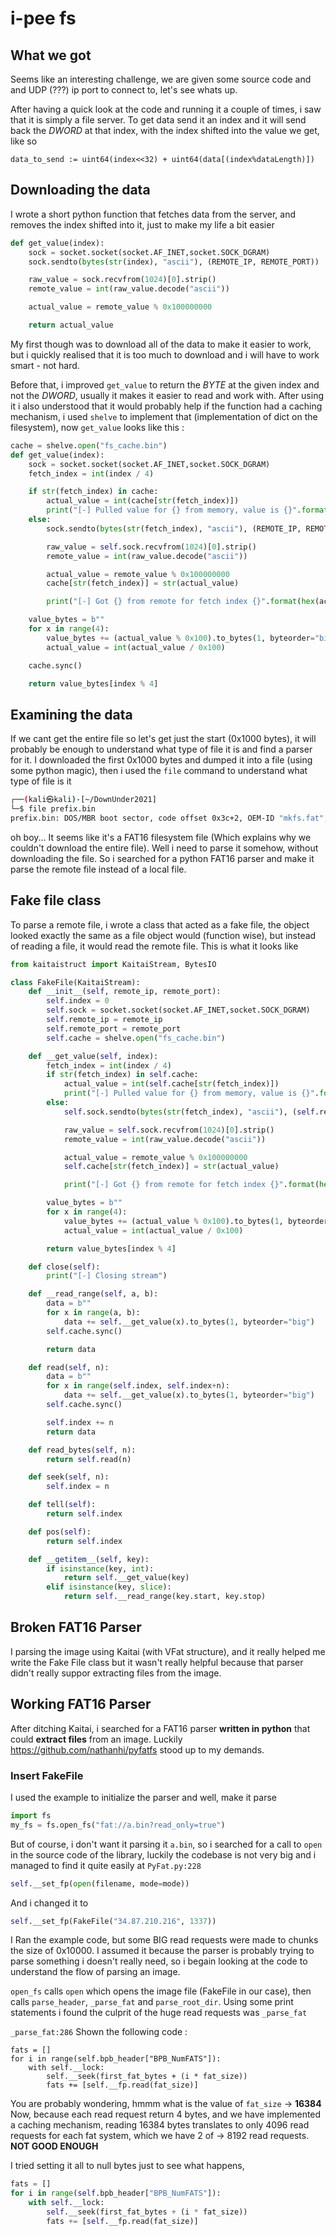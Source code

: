 # i-pee fs
## What we got
Seems like an interesting challenge, we are given some source code and and UDP (???) ip port to connect to, let's see whats up.

After having a quick look at the code and running it a couple of times, i saw that it is simply a file server.
To get data send it an index and it will send back the *DWORD* at that index, with the index shifted into the value we get, like so 
```
data_to_send := uint64(index<<32) + uint64(data[(index%dataLength)])
```

## Downloading the data
I wrote a short python function that fetches data from the server, and removes the index shifted into it, just to make my life a bit easier
```python
def get_value(index):
	sock = socket.socket(socket.AF_INET,socket.SOCK_DGRAM)
	sock.sendto(bytes(str(index), "ascii"), (REMOTE_IP, REMOTE_PORT))

	raw_value = sock.recvfrom(1024)[0].strip()
	remote_value = int(raw_value.decode("ascii"))

	actual_value = remote_value % 0x100000000

	return actual_value
```

My first though was to download all of the data to make it easier to work, but i quickly realised that it is too much to download and i will have to work smart - not hard.

Before that, i improved ```get_value``` to return the *BYTE* at the given index and not the *DWORD*, usually it makes it easier to read and work with.
After using it i also understood that it would probably help if the function had a caching mechanism, i used ```shelve``` to implement that (implementation of dict on the filesystem), now ```get_value``` looks like this :
```python
cache = shelve.open("fs_cache.bin")
def get_value(index):
	sock = socket.socket(socket.AF_INET,socket.SOCK_DGRAM)
	fetch_index = int(index / 4)

	if str(fetch_index) in cache:
		actual_value = int(cache[str(fetch_index)])
		print("[-] Pulled value for {} from memory, value is {}".format(fetch_index, actual_value))
	else:
		sock.sendto(bytes(str(fetch_index), "ascii"), (REMOTE_IP, REMOTE_PORT))

		raw_value = self.sock.recvfrom(1024)[0].strip()
		remote_value = int(raw_value.decode("ascii"))

		actual_value = remote_value % 0x100000000
		cache[str(fetch_index)] = str(actual_value)

		print("[-] Got {} from remote for fetch index {}".format(hex(actual_value), hex(fetch_index)))

	value_bytes = b""
	for x in range(4):
		value_bytes += (actual_value % 0x100).to_bytes(1, byteorder="big")
		actual_value = int(actual_value / 0x100)

	cache.sync()

	return value_bytes[index % 4]
```

## Examining the data
If we cant get the entire file so let's get just the start (0x1000 bytes), it will probably be enough to understand what type of file it is and find a parser for it.
I downloaded the first 0x1000 bytes and dumped it into a file (using some python magic), then i used the ```file``` command to understand what type of file is it
```bash
┌──(kali㉿kali)-[~/DownUnder2021]
└─$ file prefix.bin
prefix.bin: DOS/MBR boot sector, code offset 0x3c+2, OEM-ID "mkfs.fat", sectors/cluster 4, reserved sectors 4, root entries 512, Media descriptor 0xf8, sectors/FAT 128, sectors/track 32, heads 64, sectors 131072 (volumes > 32 MB), serial number 0xf3d42729, unlabeled, FAT (16 bit)
```

oh boy...
It seems like it's a FAT16 filesystem file (Which explains why we couldn't download the entire file).
Well i need to parse it somehow, without downloading the file. So i searched for a python FAT16 parser and make it parse the remote file instead of a local file.

## Fake file class
To parse a remote file, i wrote a class that acted as a fake file, the object looked exactly the same as a file object would (function wise), but instead of reading a file, it would read the remote file.
This is what it looks like

```python
from kaitaistruct import KaitaiStream, BytesIO

class FakeFile(KaitaiStream):
	def __init__(self, remote_ip, remote_port):
		self.index = 0
		self.sock = socket.socket(socket.AF_INET,socket.SOCK_DGRAM)
		self.remote_ip = remote_ip
		self.remote_port = remote_port
		self.cache = shelve.open("fs_cache.bin")

	def __get_value(self, index):
		fetch_index = int(index / 4)
		if str(fetch_index) in self.cache:
			actual_value = int(self.cache[str(fetch_index)])
			print("[-] Pulled value for {} from memory, value is {}".format(fetch_index, actual_value))
		else:
			self.sock.sendto(bytes(str(fetch_index), "ascii"), (self.remote_ip, self.remote_port))

			raw_value = self.sock.recvfrom(1024)[0].strip()
			remote_value = int(raw_value.decode("ascii"))

			actual_value = remote_value % 0x100000000
			self.cache[str(fetch_index)] = str(actual_value)

			print("[-] Got {} from remote for fetch index {}".format(hex(actual_value), hex(fetch_index)))

		value_bytes = b""
		for x in range(4):
			value_bytes += (actual_value % 0x100).to_bytes(1, byteorder="big")
			actual_value = int(actual_value / 0x100)

		return value_bytes[index % 4]

	def close(self):
		print("[-] Closing stream")

	def __read_range(self, a, b):
		data = b""
		for x in range(a, b):
			data += self.__get_value(x).to_bytes(1, byteorder="big")
		self.cache.sync()

		return data

	def read(self, n):
		data = b""
		for x in range(self.index, self.index+n):
			data += self.__get_value(x).to_bytes(1, byteorder="big")
		self.cache.sync()

		self.index += n
		return data

	def read_bytes(self, n):
		return self.read(n)

	def seek(self, n):
		self.index = n

	def tell(self):
		return self.index

	def pos(self):
		return self.index

	def __getitem__(self, key):
		if isinstance(key, int):
			return self.__get_value(key)
		elif isinstance(key, slice):
			return self.__read_range(key.start, key.stop)
```

## Broken FAT16 Parser
I parsing the image using Kaitai (with VFat structure), and it really helped me write the Fake File class but it wasn't really helpful because that parser didn't really suppor extracting files from the image.

## Working FAT16 Parser
After ditching Kaitai, i searched for a FAT16 parser **written in python** that could **extract files** from an image.
Luckily https://github.com/nathanhi/pyfatfs stood up to my demands.

### Insert FakeFile
I used the example to initialize the parser and well, make it parse
```python
import fs
my_fs = fs.open_fs("fat://a.bin?read_only=true")
```

But of course, i don't want it parsing it ```a.bin```, so i searched for a call to ```open``` in the source code of the library, luckily the codebase is not very big and i managed to find it quite easily at ```PyFat.py:228```

```python
self.__set_fp(open(filename, mode=mode))
```

And i changed it to 
```python
self.__set_fp(FakeFile("34.87.210.216", 1337))
```

I Ran the example code, but some BIG read requests were made to chunks the size of 0x10000.
I assumed it because the parser is probably trying to parse something i doesn't really need, so i begain looking at the code to understand the flow of parsing an image.

```open_fs``` calls ```open``` which opens the image file (FakeFile in our case), then calls ```parse_header```, ```_parse_fat``` and ```parse_root_dir```.
Using some print statements i found the culprit of the huge read requests was ```_parse_fat```

```_parse_fat:286``` Shown the following code :
```
fats = []
for i in range(self.bpb_header["BPB_NumFATS"]):
    with self.__lock:
        self.__seek(first_fat_bytes + (i * fat_size))
        fats += [self.__fp.read(fat_size)]
```

You are probably wondering, hmmm what is the value of ```fat_size``` -> **16384**
Now, because each read request return 4 bytes, and we have implemented a caching mechanism, reading 16384 bytes translates to only 4096 read requests for each fat system, which we have 2 of -> 8192 read requests. **NOT GOOD ENOUGH**

I tried setting it all to null bytes just to see what happens, 

```python
fats = []
for i in range(self.bpb_header["BPB_NumFATS"]):
    with self.__lock:
        self.__seek(first_fat_bytes + (i * fat_size))
        fats += [self.__fp.read(fat_size)]
```



